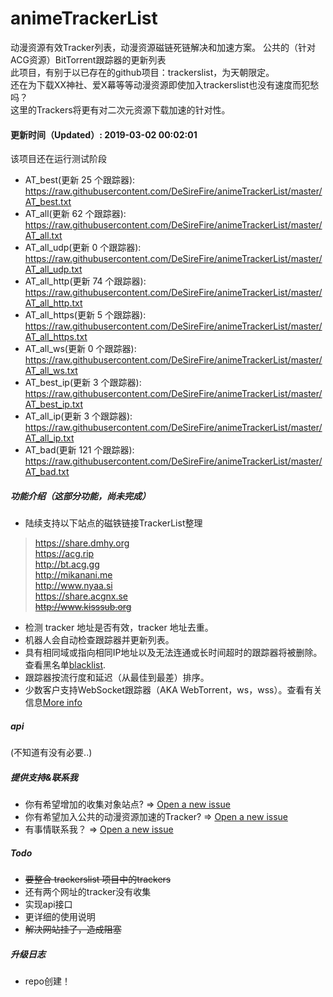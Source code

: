 # animeTrackerList
动漫资源有效Tracker列表，动漫资源磁链死链解决和加速方案。
公共的（针对ACG资源）BitTorrent跟踪器的更新列表  
此项目，有别于以已存在的github项目：trackerslist，为天朝限定。  
还在为下载XX神社、爱X幕等等动漫资源即使加入trackerslist也没有速度而犯愁吗？  
这里的Trackers将更有对二次元资源下载加速的针对性。

#### 更新时间（Updated）: 2019-03-02 00:02:01 
该项目还在运行测试阶段
* AT_best(更新 25 个跟踪器): https://raw.githubusercontent.com/DeSireFire/animeTrackerList/master/AT_best.txt 
* AT_all(更新 62 个跟踪器): https://raw.githubusercontent.com/DeSireFire/animeTrackerList/master/AT_all.txt 
* AT_all_udp(更新 0 个跟踪器): https://raw.githubusercontent.com/DeSireFire/animeTrackerList/master/AT_all_udp.txt 
* AT_all_http(更新 74 个跟踪器): https://raw.githubusercontent.com/DeSireFire/animeTrackerList/master/AT_all_http.txt 
* AT_all_https(更新 5 个跟踪器): https://raw.githubusercontent.com/DeSireFire/animeTrackerList/master/AT_all_https.txt 
* AT_all_ws(更新 0 个跟踪器): https://raw.githubusercontent.com/DeSireFire/animeTrackerList/master/AT_all_ws.txt 
* AT_best_ip(更新 3 个跟踪器): https://raw.githubusercontent.com/DeSireFire/animeTrackerList/master/AT_best_ip.txt 
* AT_all_ip(更新 3 个跟踪器): https://raw.githubusercontent.com/DeSireFire/animeTrackerList/master/AT_all_ip.txt 
* AT_bad(更新 121 个跟踪器): https://raw.githubusercontent.com/DeSireFire/animeTrackerList/master/AT_bad.txt 

##### 功能介绍（这部分功能，尚未完成）
* 陆续支持以下站点的磁铁链接TrackerList整理
> https://share.dmhy.org  
> https://acg.rip  
> http://bt.acg.gg  
> http://mikanani.me  
> http://www.nyaa.si  
> https://share.acgnx.se  
> ~~http://www.kisssub.org~~  
* 检测 tracker 地址是否有效，tracker 地址去重。
* 机器人会自动检查跟踪器并更新列表。
* 具有相同域或指向相同IP地址以及无法连通或长时间超时的跟踪器将被删除。查看黑名单[blacklist](https://raw.githubusercontent.com/DeSireFire/animeTrackerList/master/AT_bad.txt).
* 跟踪器按流行度和延迟（从最佳到最差）排序。
* 少数客户支持WebSocket跟踪器（AKA WebTorrent，ws，wss）。查看有关信息[More info](https://raw.githubusercontent.com/DeSireFire/animeTrackerList/master/AT_all_ws.txt)

##### api
(不知道有没有必要..)

##### 提供支持&联系我
* 你有希望增加的收集对象站点? => [Open a new issue](https://github.com/DeSireFire/animeTrackerList/issues/new)
* 你有希望加入公共的动漫资源加速的Tracker? => [Open a new issue](https://github.com/DeSireFire/animeTrackerList/issues/new)
* 有事情联系我？ => [Open a new issue](https://github.com/DeSireFire/animeTrackerList/issues/new)

##### Todo
* ~~要整合 trackerslist 项目中的trackers~~	 
* 还有两个网址的tracker没有收集  
* 实现api接口
* 更详细的使用说明
* ~~解决网站挂了，造成阻塞~~  

##### 升级日志
* repo创建！